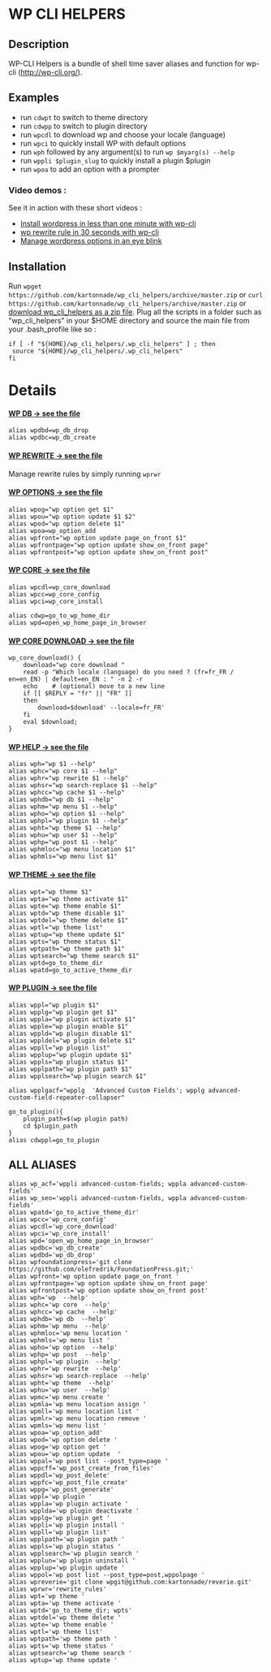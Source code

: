 WP CLI HELPERS
==============

## Description
WP-CLI Helpers is a bundle of shell time saver aliases and function for wp-cli (http://wp-cli.org/).

## Examples

- run `cdwpt` to switch to theme directory
- run `cdwpp` to switch to plugin directory
- run `wpcdl` to download wp and choose your locale (language)
- run `wpci` to quickly install WP with default options
- run `wph` followed by any argument(s) to run `wp $myarg(s) --help`
- run `wppli $plugin_slug` to quickly install a plugin $plugin
- run `wpoa` to add an option with a prompter
 
### Video demos :
See it in action with these short videos :
- [Install wordpress in less than one minute with wp-cli ](https://www.youtube.com/watch?v=UH7gPxQm_1s&index=3&list=PLNKPjf-nKdiaon_IV3r6EI71IdcQ8_nZC
)
- [wp rewrite rule in 30 seconds with wp-cli ](http://www.youtube.com/watch?v=XhbRkyMww5U&feature=share&list=PLNKPjf-nKdiaon_IV3r6EI71IdcQ8_nZC&index=2)
- [Manage wordpress options in an eye blink](http://youtu.be/dECMEPvTT-c)



## Installation
Run `wpget https://github.com/kartonnade/wp_cli_helpers/archive/master.zip` or `curl https://github.com/kartonnade/wp_cli_helpers/archive/master.zip` or [download wp_cli_helpers as a zip file](https://github.com/kartonnade/wp_cli_helpers/archive/master.zip).
Plug all the scripts in a folder such as "wp_cli_helpers" in your $HOME directory and source the main file from your .bash_profile like so :

````
if [ -f "${HOME}/wp_cli_helpers/.wp_cli_helpers" ] ; then
 source "${HOME}/wp_cli_helpers/.wp_cli_helpers"
fi
````

# Details

#### [WP DB -> see the file](https://github.com/kartonnade/wp_cli_helpers/blob/master/wp_core)

````
alias wpdbd=wp_db_drop
alias wpdbc=wp_db_create
````

#### [WP REWRITE -> see the file](https://github.com/kartonnade/wp_cli_helpers/blob/master/wp_core)
Manage rewrite rules by simply running `wprwr`


#### [WP OPTIONS -> see the file](https://github.com/kartonnade/wp_cli_helpers/blob/master/wp_core)
````
alias wpog="wp option get $1"
alias wpou="wp option update $1 $2"
alias wpod="wp option delete $1"
alias wpoa=wp_option_add
alias wpfront="wp option update page_on_front $1"
alias wpfrontpage="wp option update show_on_front page"
alias wpfrontpost="wp option update show_on_front post"
````


#### [WP CORE -> see the file](https://github.com/kartonnade/wp_cli_helpers/blob/master/wp_core)
````
alias wpcdl=wp_core_download
alias wpcc=wp_core_config
alias wpci=wp_core_install

alias cdwp=go_to_wp_home_dir
alias wpd=open_wp_home_page_in_browser
````

#### [WP CORE DOWNLOAD -> see the file](https://github.com/kartonnade/wp_cli_helpers/blob/master/wp_core)

````
wp_core_download() {
	download="wp core download "
	read -p "Which locale (language) do you need ? (fr=fr_FR / en=en_EN) | default=en_EN : " -n 2 -r
	echo    # (optional) move to a new line
	if [[ $REPLY = "fr" || "FR" ]]
	then
	    download=$download' --locale=fr_FR'
	fi
	eval $download;
}
````

#### [WP HELP -> see the file](https://github.com/kartonnade/wp_cli_helpers/blob/master/wp_core)

````
alias wph="wp $1 --help"
alias wphc="wp core $1 --help"
alias wphr="wp rewrite $1 --help"
alias wphsr="wp search-replace $1 --help"
alias wphcc="wp cache $1 --help"
alias wphdb="wp db $1 --help"
alias wphm="wp menu $1 --help"
alias wpho="wp option $1 --help"
alias wphpl="wp plugin $1 --help"
alias wpht="wp theme $1 --help"
alias wphu="wp user $1 --help"
alias wphp="wp post $1 --help"
alias wphmloc="wp menu location $1"
alias wphmls="wp menu list $1"
````
#### [WP THEME -> see the file](https://github.com/kartonnade/wp_cli_helpers/blob/master/wp_core)

````
alias wpt="wp theme $1"
alias wpta="wp theme activate $1"
alias wpte="wp theme enable $1"
alias wptd="wp theme disable $1"
alias wptdel="wp theme delete $1"
alias wptl="wp theme list"
alias wptup="wp theme update $1"
alias wpts="wp theme status $1"
alias wptpath="wp theme path $1"
alias wptsearch="wp theme search $1"
alias wptd=go_to_theme_dir
alias wpatd=go_to_active_theme_dir
````

#### [WP PLUGIN -> see the file](https://github.com/kartonnade/wp_cli_helpers/blob/master/wp_core)

````
alias wppl="wp plugin $1"
alias wpplg="wp plugin get $1"
alias wppla="wp plugin activate $1"
alias wpple="wp plugin enable $1"
alias wppld="wp plugin disable $1"
alias wppldel="wp plugin delete $1"
alias wppll="wp plugin list"
alias wpplup="wp plugin update $1"
alias wppls="wp plugin status $1"
alias wpplpath="wp plugin path $1"
alias wpplsearch="wp plugin search $1"

alias wpplgacf="wpplg  'Advanced Custom Fields'; wpplg advanced-custom-field-repeater-collapser"

go_to_plugin(){
	plugin_path=$(wp plugin path)
	cd $plugin_path
}
alias cdwppl=go_to_plugin
````


## ALL ALIASES
````
alias wp_acf='wppli advanced-custom-fields; wppla advanced-custom-fields'
alias wp_seo='wppli advanced-custom-fields, wppla advanced-custom-fields'
alias wpatd='go_to_active_theme_dir'
alias wpcc='wp_core_config'
alias wpcdl='wp_core_download'
alias wpci='wp_core_install'
alias wpd='open_wp_home_page_in_browser'
alias wpdbc='wp_db_create'
alias wpdbd='wp_db_drop'
alias wpfoundationpress='git clone https://github.com/olefredrik/FoundationPress.git;'
alias wpfront='wp option update page_on_front '
alias wpfrontpage='wp option update show_on_front page'
alias wpfrontpost='wp option update show_on_front post'
alias wph='wp  --help'
alias wphc='wp core  --help'
alias wphcc='wp cache  --help'
alias wphdb='wp db  --help'
alias wphm='wp menu  --help'
alias wphmloc='wp menu location '
alias wphmls='wp menu list '
alias wpho='wp option  --help'
alias wphp='wp post  --help'
alias wphpl='wp plugin  --help'
alias wphr='wp rewrite  --help'
alias wphsr='wp search-replace  --help'
alias wpht='wp theme  --help'
alias wphu='wp user  --help'
alias wpmc='wp menu create '
alias wpmla='wp menu location assign '
alias wpmll='wp menu location list '
alias wpmlr='wp menu location remove '
alias wpmls='wp menu list '
alias wpoa='wp_option_add'
alias wpod='wp option delete '
alias wpog='wp option get '
alias wpou='wp option update  '
alias wppal='wp post list --post_type=page '
alias wppcff='wp_post_create_from_files'
alias wppdl='wp_post_delete'
alias wppfc='wp_post_file_create'
alias wppg='wp_post_generate'
alias wppl='wp plugin '
alias wppla='wp plugin activate '
alias wpplda='wp plugin deactivate '
alias wpplg='wp plugin get '
alias wppli='wp plugin install '
alias wppll='wp plugin list'
alias wpplpath='wp plugin path '
alias wppls='wp plugin status '
alias wpplsearch='wp plugin search '
alias wpplun='wp plugin uninstall '
alias wpplup='wp plugin update '
alias wppol='wp post list --post_type=post,wppolpage '
alias wpreverie='git clone wpgit@github.com:kartonnade/reverie.git'
alias wprwr='rewrite_rules'
alias wpt='wp theme '
alias wpta='wp theme activate '
alias wptd='go_to_theme_dir; wpts'
alias wptdel='wp theme delete '
alias wpte='wp theme enable '
alias wptl='wp theme list'
alias wptpath='wp theme path '
alias wpts='wp theme status '
alias wptsearch='wp theme search '
alias wptup='wp theme update '

````
````
````
````
````
````
````

